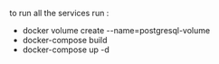 to run all the services run : 

- docker volume create --name=postgresql-volume    
- docker-compose build
- docker-compose up -d